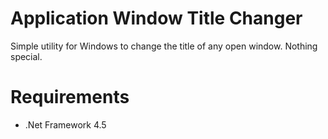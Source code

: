 Application Window Title Changer
========================

Simple utility for Windows to change the title of any open window. Nothing special. 

# Requirements
* .Net Framework 4.5
